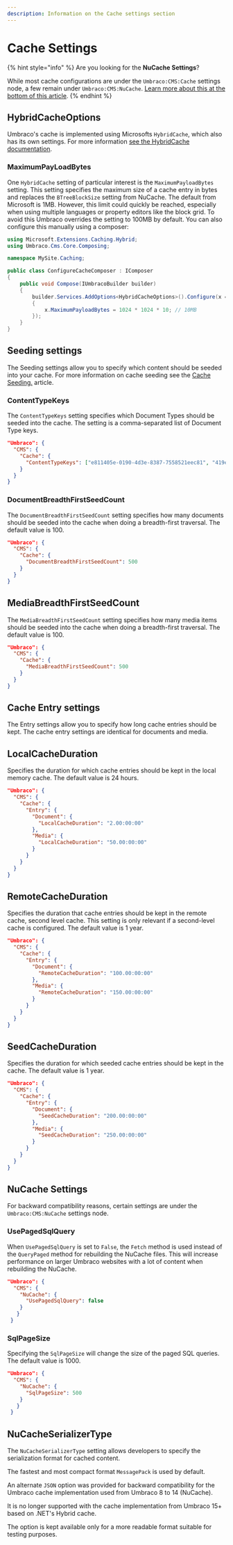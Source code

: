 ```yaml
---
description: Information on the Cache settings section
---
```


# Cache Settings

{% hint style="info" %}
Are you looking for the **NuCache Settings**?

While most cache configurations are under the `Umbraco:CMS:Cache` settings node, a few remain under `Umbraco:CMS:NuCache`. [Learn more about this at the bottom of this article](#nucache-settings).
{% endhint %}

## HybridCacheOptions

Umbraco's cache is implemented using Microsofts `HybridCache`, which also has its own settings. For more information [see the HybridCache documentation](https://learn.microsoft.com/en-us/aspnet/core/performance/caching/hybrid?view=aspnetcore-9.0#options).

### MaximumPayLoadBytes

One `HybridCache` setting of particular interest is the `MaximumPayloadBytes` setting. This setting specifies the maximum size of a cache entry in bytes and replaces the `BTreeBlockSize` setting from NuCache.
The default from Microsoft is 1MB. However, this limit could quickly be reached, especially when using multiple languages or property editors like the block grid.
To avoid this Umbraco overrides the setting to 100MB by default. You can also configure this manually using a composer:

```csharp
using Microsoft.Extensions.Caching.Hybrid;
using Umbraco.Cms.Core.Composing;

namespace MySite.Caching;

public class ConfigureCacheComposer : IComposer
{
    public void Compose(IUmbracoBuilder builder)
    {
        builder.Services.AddOptions<HybridCacheOptions>().Configure(x =>
        {
            x.MaximumPayloadBytes = 1024 * 1024 * 10; // 10MB
        });
    }
}
```

## Seeding settings

The Seeding settings allow you to specify which content should be seeded into your cache. For more information on cache seeding see the [Cache Seeding.](../cache/cache-seeding.md) article.

### ContentTypeKeys

The `ContentTypeKeys` setting specifies which Document Types should be seeded into the cache. The setting is a comma-separated list of Document Type keys.

```json
"Umbraco": {
  "CMS": {
    "Cache": {
      "ContentTypeKeys": ["e811405e-0190-4d3e-8387-7558521eec81", "419e89fb-8cff-4549-a074-9f8a30687828", "e0d71146-8205-4cf4-8236-f982b392259f"],
    }
  }
}
```

### DocumentBreadthFirstSeedCount

The `DocumentBreadthFirstSeedCount` setting specifies how many documents should be seeded into the cache when doing a breadth-first traversal. The default value is 100.

```json
"Umbraco": {
  "CMS": {
    "Cache": {
      "DocumentBreadthFirstSeedCount": 500
    }
  }
}
```

## MediaBreadthFirstSeedCount

The `MediaBreadthFirstSeedCount` setting specifies how many media items should be seeded into the cache when doing a breadth-first traversal. The default value is 100.

```json
"Umbraco": {
  "CMS": {
    "Cache": {
      "MediaBreadthFirstSeedCount": 500
    }
  }
}
```

## Cache Entry settings

The Entry settings allow you to specify how long cache entries should be kept. The cache entry settings are identical for documents and media.

## LocalCacheDuration

Specifies the duration for which cache entries should be kept in the local memory cache. The default value is 24 hours.

```json
"Umbraco": {
  "CMS": {
    "Cache": {
      "Entry": {
        "Document": {
          "LocalCacheDuration": "2.00:00:00"
        },
        "Media": {
          "LocalCacheDuration": "50.00:00:00"
        }
      }
    }
  }
}
```

## RemoteCacheDuration

Specifies the duration that cache entries should be kept in the remote cache, second level cache. This setting is only relevant if a second-level cache is configured. The default value is 1 year.

```json
"Umbraco": {
  "CMS": {
    "Cache": {
      "Entry": {
        "Document": {
          "RemoteCacheDuration": "100.00:00:00"
        },
        "Media": {
          "RemoteCacheDuration": "150.00:00:00"
        }
      }
    }
  }
}
```

## SeedCacheDuration

Specifies the duration for which seeded cache entries should be kept in the cache. The default value is 1 year.

```json
"Umbraco": {
  "CMS": {
    "Cache": {
      "Entry": {
        "Document": {
          "SeedCacheDuration": "200.00:00:00"
        },
        "Media": {
          "SeedCacheDuration": "250.00:00:00"
        }
      }
    }
  }
}
```

## NuCache Settings

For backward compatibility reasons, certain settings are under the `Umbraco:CMS:NuCache` settings node.

### UsePagedSqlQuery

When `UsePagedSqlQuery` is set to `False`, the `Fetch` method is used instead of the `QueryPaged` method for rebuilding the NuCache files. This will increase performance on larger Umbraco websites with a lot of content when rebuilding the NuCache.

```json
"Umbraco": {
  "CMS": {
    "NuCache": {
      "UsePagedSqlQuery": false
    }
   }
 }

```

### SqlPageSize

Specifying the `SqlPageSize` will change the size of the paged SQL queries. The default value is 1000.

```json
"Umbraco": {
  "CMS": {
    "NuCache": {
      "SqlPageSize": 500
    }
   }
 }
```

## NuCacheSerializerType

The `NuCacheSerializerType` setting allows developers to specify the serialization format for cached content.

The fastest and most compact format `MessagePack` is used by default.

An alternate `JSON` option was provided for backward compatibility for the Umbraco cache implementation used from Umbraco 8 to 14 (NuCache).

It is no longer supported with the cache implementation from Umbraco 15+ based on .NET's Hybrid cache.

The option is kept available only for a more readable format suitable for testing purposes.
